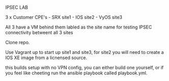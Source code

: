IPSEC LAB

3  x Customer CPE's
	- SRX site1
	- IOS site2 
	- VyOS site3

All 3 have a VM behind them labled as the site name for testing IPSEC connectivity betweent all 3 sites 

Clone repo.

Use Vagrant up to start up site1 and site3, for site2 you will need to create a IOS XE image from a licnensed source. 

this builds setup with no VPN config, you can either build one yourself, or if you feel like cheeting run the ansible playbook called playbook.yml.

